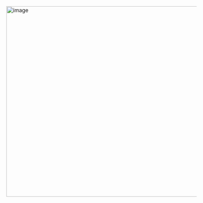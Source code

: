 <img width="506" alt="image" src="https://github.com/brightgeevarghese/ComposeBoxLayoutImage/assets/27910029/d9cd7058-0b8c-4f02-8205-b7a53bcf4d60">

